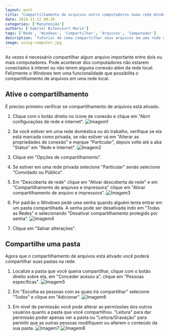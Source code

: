 ```yaml
---
layout: post
title: "Compartilhamento de arquivos entre computadores numa rede Windows"
date: 2019-11-12 09:20
categories: ['Manutenção']
authors: ['Gabriel Bitencourt Marin'] 
tags: ['Rede', 'Windows', 'Compartilhar', 'Arquivos', 'Computador']
description: 'Tutorial de como compartilhar seus arquivos em uma rede utilizando windows 10'
image: using-computer.jpg
---
```


As vezes é necessário compartilhar algum arquivo importante entre dois ou mais computadores. Pode acontecer dos computadores não estarem conectados à intenet ou não terem alguma conexão além da rede local. Felizmente o Windows tem uma funcionalidade que possibilita o compartilhamento de arquivos em uma rede local.

## Ative o compartilhamento

É preciso primeiro verificar se compartilhamento de arquivos está ativado.

1. Clique com o botão direito no ícone de conexão e clique em "Abrir configurações de rede e internet".
![Imagem1](/42/images/post/compartilhar-arquivos-windows(1).png)

2. Se você estiver em uma rede doméstica ou do trabalho, verifique se ela está marcada como privada, se não estiver vá em "Alterar as propriedades de conexão" e marque "Particular", depois volte até a aba "Status" em "Rede e Internet".
![Imagem2](/42/images/post/compartilhar-arquivos-windows(2).png)

3. Clique em "Opções de compartilhamento".

4. Se estiver em uma rede privada selecione "Particular" senão selecione "Convidado ou Público".

5. Em "Descoberta de rede" clique em "Ativar descoberta de rede" e em "Compartilhamento de arquivos e impressora" clique em "Ativar compartilhamento de arquivo e impressora".
![Imagem3](/42/images/post/compartilhar-arquivos-windows(3).png)

6. Por padrão o Windows pede uma senha quando alguém tenta entrar em um pasta compartilhada. A senha pode ser desativada indo em "Todas as Redes" e selecionando "Desativar compartilhamento protegido por senha".
![Imagem4](/42/images/post/compartilhar-arquivos-windows(4).png)

7. Clique em "Salvar alterações".


## Compartilhe uma pasta

Agora que o compartilhamento de arquivos está ativado você poderá compartilhar suas pastas na rede.

1. Localize a pasta que você queira compartilhar, clique com o botão direito sobre ela, em "Conceder acesso a", clique em "Pessoas específicas".
![Imagem5](/42/images/post/compartilhar-arquivos-windows(5).png)

2. Em "Escolha as pessoas com as quais irá compartilhar" selecione "Todos" e clique em "Adicionar".
![Imagem6](/42/images/post/compartilhar-arquivos-windows(6).png)

3. Em nível de permissão você pode alterar as permissões dos outros usuários quanto a pasta que você compartilhou. "Leitura" para dar permissão poder apenas ver a pasta ou "Leitura/Gravação" para permitir que as outras pessoas modifiquem ou alterem o conteúdo da sua pasta.
![Imagem7](/42/images/post/compartilhar-arquivos-windows(7).png)
![Imagem8](/42/images/post/compartilhar-arquivos-windows(8).png)